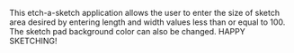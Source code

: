 This etch-a-sketch application allows the user to enter the size of sketch area desired by entering length and width values less than or equal to 100.
The sketch pad background color can also be changed.
HAPPY SKETCHING!
